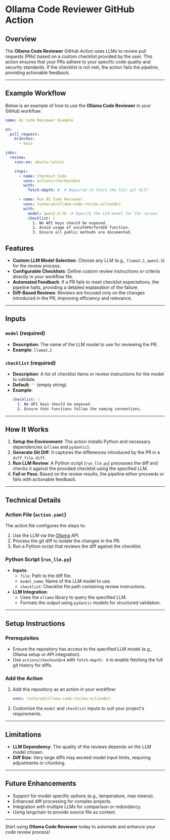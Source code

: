 # Ollama Code Reviewer GitHub Action

## Overview

The **Ollama Code Reviewer** GitHub Action uses LLMs to review pull requests (PRs) based on a custom checklist provided by the user. 
This action ensures that your PRs adhere to your specific code quality and security standards. If the checklist is not met, 
the action fails the pipeline, providing actionable feedback.

---

## Example Workflow

Below is an example of how to use the **Ollama Code Reviewer** in your GitHub workflow:

```yaml
name: AI Code Reviewer Example

on:
  pull_request:
    branches:
      - main

jobs:
  review:
    runs-on: ubuntu-latest

    steps:
      - name: Checkout Code
        uses: actions/checkout@v4
        with:
          fetch-depth: 0  # Required to fetch the full git diff

      - name: Run AI Code Reviewer
        uses: tusharad/ollama-code-review-action@v1
        with:
          model: qwen2.5:7b  # Specify the LLM model for the review
          checklist: |
            1. No API keys should be exposed.
            2. Avoid usage of unsafePerformIO function.
            3. Ensure all public methods are documented.
```


## Features

- **Custom LLM Model Selection**: Choose any LLM (e.g., `llama3.2`, `qwen2.5`) for the review process.
- **Configurable Checklists**: Define custom review instructions or criteria directly in your workflow file.
- **Automated Feedback**: If a PR fails to meet checklist expectations, the pipeline halts, providing a detailed explanation of the failure.
- **Diff-Based Reviews**: Reviews are focused only on the changes introduced in the PR, improving efficiency and relevance.

---

## Inputs

### `model` (required)
- **Description**: The name of the LLM model to use for reviewing the PR.
- **Example**: `llama3.2`

### `checklist` (required)
- **Description**: A list of checklist items or review instructions for the model to validate.
- **Default**: `''` (empty string)
- **Example**:
  ```yaml
  checklist: |
    1. No API keys should be exposed.
    2. Ensure that functions follow the naming conventions.
  ```

---

## How It Works

1. **Setup the Environment**: The action installs Python and necessary dependencies (`ollama` and `pydantic`).
2. **Generate Git Diff**: It captures the differences introduced by the PR in a `diff_file.diff`.
3. **Run LLM Review**: A Python script (`run_llm.py`) processes the diff and checks it against the provided checklist using the specified LLM.
4. **Fail or Pass**: Based on the review results, the pipeline either proceeds or fails with actionable feedback.

---

## Technical Details

### Action File (`action.yaml`)

The action file configures the steps to:
1. Use the LLM via the [Ollama](https://github.com/pydantic/ollama) API.
2. Process the git diff to isolate the changes in the PR.
3. Run a Python script that reviews the diff against the checklist.

### Python Script (`run_llm.py`)

- **Inputs**:
  - `file`: Path to the diff file.
  - `model_name`: Name of the LLM model to use.
  - `checklist`: Checklist file path containing review instructions.
- **LLM Integration**:
  - Uses the `ollama` library to query the specified LLM.
  - Formats the output using `pydantic` models for structured validation.

---

## Setup Instructions

### Prerequisites

- Ensure the repository has access to the specified LLM model (e.g., Ollama setup or API integration).
- Use `actions/checkout@v4` with `fetch-depth: 0` to enable fetching the full git history for diffs.

### Add the Action

1. Add this repository as an action in your workflow:
   ```yaml
   uses: tusharad/ollama-code-review-action@v1
   ```
2. Customize the `model` and `checklist` inputs to suit your project's requirements.

---

## Limitations

- **LLM Dependency**: The quality of the reviews depends on the LLM model chosen.
- **Diff Size**: Very large diffs may exceed model input limits, requiring adjustments or chunking.

---

## Future Enhancements

- Support for model-specific options (e.g., temperature, max tokens).
- Enhanced diff processing for complex projects.
- Integration with multiple LLMs for comparison or redundancy.
- Using langchain to provide source file as context.

---

Start using **Ollama Code Reviewer** today to automate and enhance your code review process!
